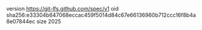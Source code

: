 version https://git-lfs.github.com/spec/v1
oid sha256:e33304b647068eccac459f5014d84c67e66136960b712ccc16f8b4a8e07844ec
size 2025
